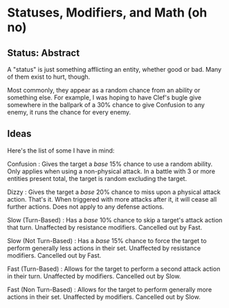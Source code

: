 # Statuses, Modifiers, and Math (oh no)

## Status: Abstract

A "status" is just something afflicting an entity, whether good or bad.
Many of them exist to hurt, though.

Most commonly, they appear as a random chance from an ability or something else.
For example, I was hoping to have Clef's bugle give somewhere in the ballpark of a 30% chance to give Confusion to any enemy, it runs the chance for every enemy.

## Ideas

Here's the list of some I have in mind:

<tabs>
<tab id="bad" title="Bad">

Confusion
: Gives the target a *base* 15% chance to use a random ability. Only applies when using a non-physical attack. In a battle with 3 or more entities present total, the target is random excluding the target.

Dizzy
: Gives the target a *base* 20% chance to miss upon a physical attack action. That's it. When triggered with more attacks after it, it will cease all further actions. Does not apply to any defense actions.

Slow (Turn-Based)
: Has a *base* 10% chance to skip a target's attack action that turn. Unaffected by resistance modifiers. Cancelled out by Fast.

Slow (Not Turn-Based)
: Has a *base* 15% chance to force the target to perform generally less actions in their set. Unaffected by resistance modifiers. Cancelled out by Fast.

</tab>
<tab id="good" title="Good">

Fast (Turn-Based)
: Allows for the target to perform a second attack action in their turn. Unaffected by modifiers. Cancelled out by Slow.

Fast (Non Turn-Based)
: Allows for the target to perform generally more actions in their set. Unaffected by modifiers. Cancelled out by Slow.

</tab>
</tabs>